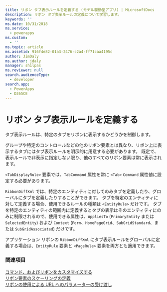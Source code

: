 ```yaml
---
title: リボン タブ表示ルールを定義する (モデル駆動型アプリ) | MicrosoftDocs
description: リボン タブ表示ルールの定義について学習します。
keywords: ''
ms.date: 10/31/2018
ms.service:
  - powerapps
ms.custom:
  - ''
ms.topic: article
ms.assetid: 916f4e82-01a3-2476-c2a4-ff71caa4195c
author: JimDaly
ms.author: jdaly
manager: shilpas
ms.reviewer: null
search.audienceType:
  - developer
search.app:
  - PowerApps
  - D365CE
---
```


# <a name="define-ribbon-tab-display-rules"></a>リボン タブ表示ルールを定義する

<!-- https://docs.microsoft.com/en-us/dynamics365/customer-engagement/developer/customize-dev/define-ribbon-tab-display-rules -->

タブ表示ルールは、特定のタブをリボンに表示するかどうかを制御します。  
  
 グループや特定のコントロールなどの他のリボン要素とは異なり、リボン上に表示するタブにはタブ表示ルールを明示的に用意する必要があります。 既定で、表示ルールで非表示に指定しない限り、他のすべてのリボン要素は常に表示されます。  
  
 `<TabDisplayRule>` 要素では、`TabCommand` 属性を常に `<Tab>` `Command` 属性値に設定する必要があります。  
  
 `RibbonDiffXml` では、特定のエンティティに対してのみタブを定義したり、グローバルにタブを定義したりすることができます。 タブを特定のエンティティに対して定義する場合、使用できるルールの種類は `<EntityRule>` だけです。 タブを特定のエンティティの範囲内に定義するとタブの表示はそのエンティティにのみに制限されるので、使用できる属性は、`AppliesTo` (`PrimaryEntity` または `SelectedEntity`) および `Context` (`Form`、`HomePageGrid`、`SubGridStandard`、または `SubGridAssociated`) だけです。  
  
 アプリケーション リボンの `RibbonDiffXml` にタブ表示ルールをグローバルに定義する場合は、`EntityRule` 要素と `<PageRule>` 要素を両方とも適用できます。  
  
### <a name="see-also"></a>関連項目  
 [コマンド、およびリボンをカスタマイズする](customize-commands-ribbon.md)   
 [リボン要素のスケーリングの定義](define-scaling-ribbon-elements.md)   
 [リボンの使用による URL へのパラメーターの受け渡し](pass-parameters-url-by-using-ribbon.md)